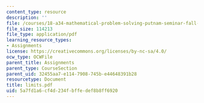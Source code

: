 ```yaml
---
content_type: resource
description: ''
file: /courses/18-a34-mathematical-problem-solving-putnam-seminar-fall-2018/5a7fd1a6cf4d234fbffedef8b8ff6920_limits.pdf
file_size: 114213
file_type: application/pdf
learning_resource_types:
- Assignments
license: https://creativecommons.org/licenses/by-nc-sa/4.0/
ocw_type: OCWFile
parent_title: Assignments
parent_type: CourseSection
parent_uid: 32455aa7-e114-7908-745b-e44648391b28
resourcetype: Document
title: limits.pdf
uid: 5a7fd1a6-cf4d-234f-bffe-def8b8ff6920
---
```

